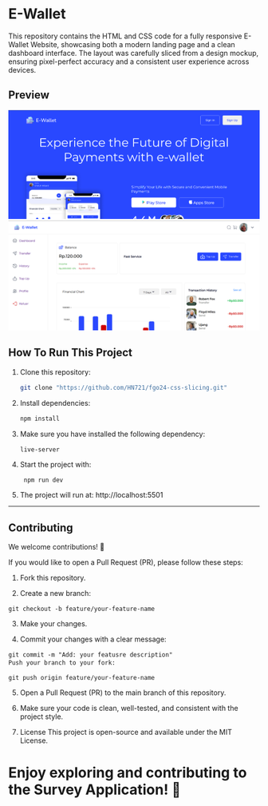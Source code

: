# E-Wallet

This repository contains the HTML and CSS code for a fully responsive E-Wallet Website, showcasing both a modern landing page and a clean dashboard interface. The layout was carefully sliced from a design mockup, ensuring pixel-perfect accuracy and a consistent user experience across devices.

## Preview

![LandingPage](image1.png)
![Dashboard](image2.png)

## How To Run This Project

1. Clone this repository:

   ```bash
   git clone "https://github.com/HN721/fgo24-css-slicing.git"
   ```

2. Install dependencies:

   ```bash
   npm install
   ```

3. Make sure you have installed the following dependency:

   ```
   live-server
   ```

4. Start the project with:

   ```bash
    npm run dev
   ```

5. The project will run at: http://localhost:5501

---

## Contributing

We welcome contributions! 🚀

If you would like to open a Pull Request (PR), please follow these steps:

1. Fork this repository.

2. Create a new branch:

```
git checkout -b feature/your-feature-name
```

3. Make your changes.

4. Commit your changes with a clear message:

```
git commit -m "Add: your featusre description"
Push your branch to your fork:
```

```
git push origin feature/your-feature-name
```

5. Open a Pull Request (PR) to the main branch of this repository.

6. Make sure your code is clean, well-tested, and consistent with the project style.

7. License
   This project is open-source and available under the MIT License.

# Enjoy exploring and contributing to the Survey Application! 🎉
